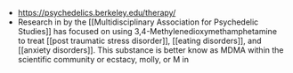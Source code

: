 - https://psychedelics.berkeley.edu/therapy/
- Research in by the [[Multidisciplinary Association for Psychedelic Studies]] has focused on using 3,4-Methylenedioxymethamphetamine to treat [[post traumatic stress disorder]], [[eating disorders]], and [[anxiety disorders]]. This substance is better know as MDMA within the scientific community or ecstacy, molly, or M in